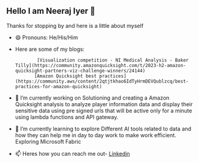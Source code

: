 ## Hello I am Neeraj Iyer 👋
Thanks for stopping by and here is a little about myself

- 😄 Pronouns: He/His/Him
- Here are some of my blogs:

  
              [Visualization competition - NI Medical Analysis - Baker Tilly](https://community.amazonquicksight.com/t/2023-h2-amazon-quicksight-partners-viz-challenge-winners/24144)
             [Amazon Quicksight best practices](https://community.aws/content/2qtjtkhao6IdTyHrmDEVQublzcq/best-practices-for-amazon-quicksight)

             
- 🔭 I’m currently working on
           Solutioning and creating a Amazon Quicksight analysis to analyze player information data and display their sensitive data using pre signed urls that will be active only for a minute using lambda functions and API gateway.
  
- 🌱 I’m currently learning to explore
            Different AI tools related to data and how they can help me in day to day work to make work efficient.
            Exploring Microsoft Fabric 


- 📫 Heres how you can reach me out- [Linkedin](https://www.linkedin.com/in/neerajiyer)




